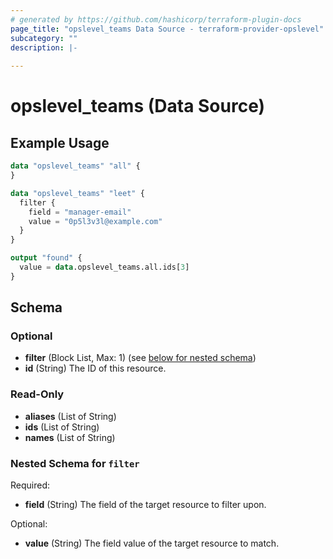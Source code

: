 ```yaml
---
# generated by https://github.com/hashicorp/terraform-plugin-docs
page_title: "opslevel_teams Data Source - terraform-provider-opslevel"
subcategory: ""
description: |-
  
---
```


# opslevel_teams (Data Source)



## Example Usage

```terraform
data "opslevel_teams" "all" {
}

data "opslevel_teams" "leet" {
  filter {
    field = "manager-email"
    value = "0p5l3v3l@example.com"
  }
}

output "found" {
  value = data.opslevel_teams.all.ids[3]
}
```

<!-- schema generated by tfplugindocs -->
## Schema

### Optional

- **filter** (Block List, Max: 1) (see [below for nested schema](#nestedblock--filter))
- **id** (String) The ID of this resource.

### Read-Only

- **aliases** (List of String)
- **ids** (List of String)
- **names** (List of String)

<a id="nestedblock--filter"></a>
### Nested Schema for `filter`

Required:

- **field** (String) The field of the target resource to filter upon.

Optional:

- **value** (String) The field value of the target resource to match.


